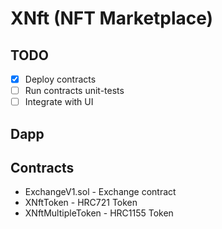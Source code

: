 # XNft (NFT Marketplace)

## TODO
- [x] Deploy contracts 
- [ ] Run contracts unit-tests
- [ ] Integrate with UI

## Dapp

## Contracts

- ExchangeV1.sol - Exchange contract 
- XNftToken - HRC721 Token
- XNftMultipleToken - HRC1155 Token 
